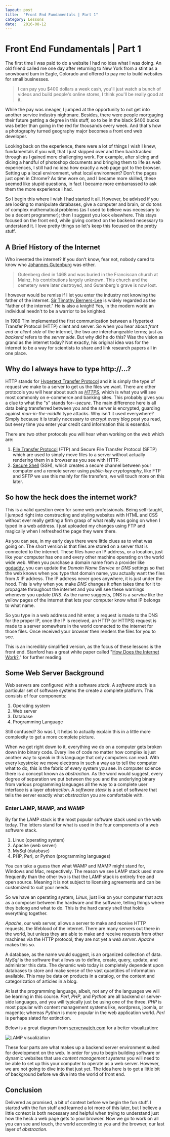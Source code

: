 ```yaml
---
layout: post
title:  "Front End Fundamentals | Part 1"
category: Lessons
date:   2016-08-12
---
```


# Front End Fundamentals | Part 1

The first time I was paid to do a website I had no idea what I was doing. An old friend called me one day after returning to New York from a stint as a snowboard bum in Eagle, Colorado and offered to pay me to build websites for small businesses.

> I can pay you $400 dollars a week cash, you'll just watch a bunch of videos and build people's online stores, I think you'll be really good at it.

While the pay was meager, I jumped at the opportunity to not get into another service industry nightmare. Besides, there were people mortgaging their future getting a degree in this stuff, so to be in the black $400 bucks was better than going in the red for thousands every week. And that's how a photography turned geography major becomes a front end web developer.

Looking back on the experience, there were a lot of things I wish I knew, fundamentals if you will, that I just skipped over and then backtracked through as I gained more challenging work. For example, after slicing and dicing a handful of photoshop documents and bringing them to life as web experiences, I still had no idea how exactly a web page got to the browser. Setting up a local environment, what local environment? Don't the pages just open in Chrome? As time wore on, and I became more skilled, these seemed like stupid questions, in fact I became more embarrassed to ask them the more experience I had.

So I begin this where I wish I had started it all. However, be advised if you are looking to manipulate databases, give a computer and brain, or do tons of complex mathematical problems (as I used to believe was necessary to be a decent programmer); then I suggest you look elsewhere. This stays focused on the front end, while giving context on the backend necessary to understand it. I love pretty things so let's keep this focused on the pretty stuff.

## A Brief History of the Internet

Who invented the internet? If you don't know, fear not, nobody cared to know who [Johannes Gutenburg](https://en.wikipedia.org/wiki/Johannes_Gutenberg) was either.

> Gutenberg died in 1468 and was buried in the Franciscan church at Mainz, his contributions largely unknown. This church and the cemetery were later destroyed, and Gutenberg's grave is now lost.

I however would be remiss if I let you enter the industry not knowing the father of the internet. [Sir Timothy Berners-Lee](https://en.wikipedia.org/wiki/Tim_Berners-Lee) is widely regarded as the "father of the internet." He is also a knight! Yes, in the modern world an individual needn't to be a warrior to be knighted.

In 1989 Tim implemented the first communication between a Hypertext Transfer Protocol (HTTP) client and server. So when you hear about *front end* or *client side* of the internet, the two are interchangeable terms; just as *backend* refers to the *server side*. But why did he do this? Was the vision as grand as the internet today? Not exactly, his original idea was for the internet to be a way for scientists to share and link research papers all in one place.

## Why do I always have to type http://...?

HTTP stands for [Hypertext Transfer Protocol](https://en.wikipedia.org/wiki/Hypertext_Transfer_Protocol) and it is simply the type of request we make to a server to get us the files we want. There are other protocols you will hear about such as *[HTTPS](https://en.wikipedia.org/wiki/HTTPS)*, which is what you will see most commonly on e-commerce and banking sites. This probably gives you a clue to what the "s" stands for--*secure*. The main difference here is all data being transferred between you and the server is encrypted, guarding against *man-in-the-middle* type attacks. Why isn't it used everywhere? Simply because it is totally necessary to encrypt every blog post you read, but every time you enter your credit card information this is essential.

There are two other protocols you will hear when working on the web which are:

1. [File Transfer Protocol](https://en.wikipedia.org/wiki/File_Transfer_Protocol) (FTP) and Secure File Transfer Protocol (SFTP) which are used to simply move files to a server without actually rendering them in a browser as you see with HTTP.
2. [Secure Shell](https://en.wikipedia.org/wiki/Secure_Shell) (SSH), which creates a secure channel between your computer and a remote server using *public-key cryptography*, like FTP and SFTP we use this mainly for file transfers, we will touch more on this later.

## So how the heck does the internet work?

This is a valid question even for some web professionals. Being self-taught, I jumped right into constructing and styling websites with HTML and CSS without ever really getting a firm grasp of what really was going on when I typed in a web address. I just uploaded my changes using FTP and magically when I refreshed the page they were there.

As you can see, in my early days there were little clues as to what was going on. The short version is that files are stored on a server that is connected to the internet. These files have an IP address, or a location, just like your computer has one and every other machine operating on the world wide web. When you purchase a domain name from a provider like [godaddy](http://www.godaddy.com), you can update the *Domain Name Service* or *DNS* settings so that the web knows when you type that domain name, you actually want the files from *X* IP address. The IP address never goes anywhere, it is just under the hood. This is why when you make *DNS* changes it often takes time for it to propagate throughout the internet and you will see these warnings whenever you update *DNS*. As the name suggests, DNS is a *service* like the yellow pages of the internet that lets your computer know what IP belongs to what name.

So you type in a web address and hit enter, a request is made to the DNS for the proper IP, once the IP is received, an HTTP (or HTTPS) request is made to a server somewhere in the world connected to the internet for those files. Once received your browser then renders the files for you to see.

This is an incredibly simplified version, as the focus of these lessons is the front end. Stanford has a great white paper called "[How Does the Internet Work?](https://web.stanford.edu/class/msande91si/www-spr04/readings/week1/InternetWhitepaper.htm)," for further reading.

## Some Web Server Background

Web servers are configured with a software *stack*. A *software stack* is a particular set of software systems the create a complete platform. This consists of four components:

1. Operating system
2. Web server
3. Database
4. Programming Language

Still confused? So was I, it helps to actually explain this in a little more complexity to get a more complete picture.

When we get right down to it, everything we do on a computer gets broken down into binary code. Every line of code no matter how complex is just another way to speak in this language that only computers can read. With every keystroke we move electrons in such a way as to tell the computer what to do, this is the fabric of every system you see. In computer science there is a concept known as *abstraction*. As the word would suggest, every degree of separation we put between the you and the underlying binary from various programming languages all the way to a complete user interface is a layer *abstraction*. A *software stack* is a set of software that tells the server exactly what *abstraction* you are comfortable with.

### Enter LAMP, MAMP, and WAMP

By far the LAMP stack is the most popular software stack used on the web today. The letters stand for what is used in the four components of a web software stack.

1. Linux (operating system)
2. Apache (web server)
3. MySql (database)
4. PHP, Perl, or Python (programming languages)

You can take a guess then what WAMP and MAMP might stand for, Windows and Mac, respectively. The reason we see LAMP stack used more frequently than the other two is that the LAMP stack is entirely free and open source. Meaning it is not subject to licensing agreements and can be customized to suit your needs.

So we have an operating system, *Linux*, just like on your computer that acts as a composer between the hardware and the software, telling things where they belong and what to do. This is the hard candy shell that holds everything together.

*Apache*, our web server, allows a server to make and receive HTTP requests, the lifeblood of the internet. There are many servers out there in the world, but unless they are able to make and receive requests from other machines via the HTTP protocol, they are not yet a *web server*. *Apache* makes this so.

A database, as the name would suggest, is an organized collection of data. *MySql* is the software that allows us to define, create, query, update, and administer this data. The dynamic web today is completely dependent upon databases to store and make sense of the vast quantities of information available. This may be data on products in a catalog, or the content and categorization of articles in a blog.

At last the programming language, albeit, not any of the languages we will be learning in this course. *Perl*, *PHP*, and *Python* are all backend or server-side languages, and you will typically just be using one of the three. *PHP* is most popular with content management systems like, wordpress, joomla, or magento; whereas *Python* is more popular in the web application world. *Perl* is perhaps slated for extinction.

Below is a great diagram from [serverwatch.com](http://www.serverwatch.com/tutorials/article.php/3567741/Understanding-LAMP.htm) for a better visualization:

![LAMP visualization](/images/lamp-diagram.jpg)

These four parts are what makes up a backend server environment suited for development on the web. In order for you to begin building software or dynamic websites that use *content management systems* you will need to be able to set up this your computer to operate as a web server. However, we are not going to dive into that just yet. The idea here is to get a little bit of background before we dive into the world of front end.

## Conclusion

Delivered as promised, a bit of context before we begin the fun stuff. I started with the fun stuff and learned a lot more of this later, but I believe a little context is both necessary and helpful when trying to understand just how the heck a web page gets to your browser. Now we go to work on all you can see and touch, the world according to you and the browser, our last layer of *abstraction*.
